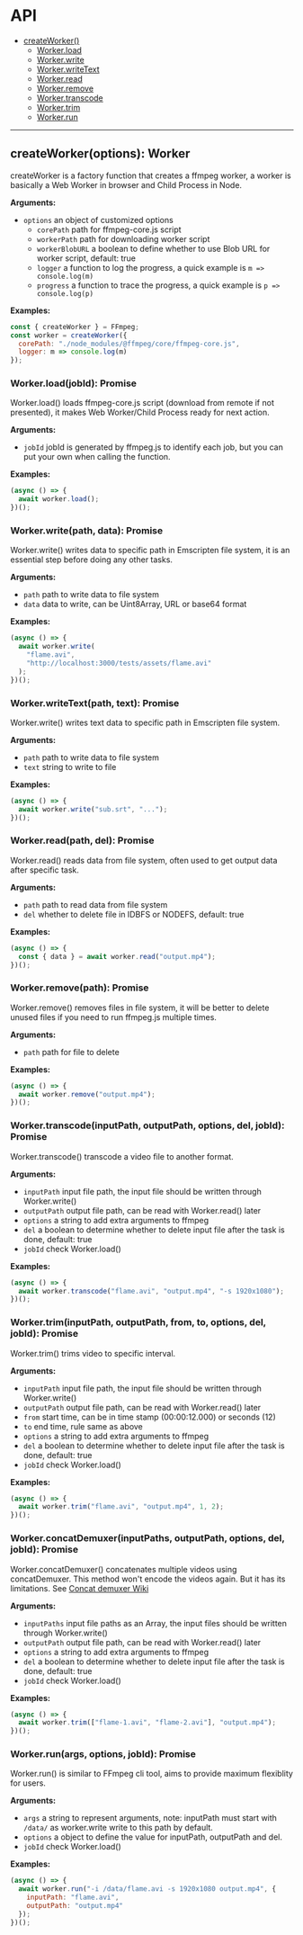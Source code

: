 # API

- [createWorker()](#create-worker)
  - [Worker.load](#worker-load)
  - [Worker.write](#worker-write)
  - [Worker.writeText](#worker-writeText)
  - [Worker.read](#worker-read)
  - [Worker.remove](#worker-remove)
  - [Worker.transcode](#worker-transcode)
  - [Worker.trim](#worker-trim)
  - [Worker.run](#worker-run)

---

<a name="create-worker"></a>

## createWorker(options): Worker

createWorker is a factory function that creates a ffmpeg worker, a worker is basically a Web Worker in browser and Child Process in Node.

**Arguments:**

- `options` an object of customized options
  - `corePath` path for ffmpeg-core.js script
  - `workerPath` path for downloading worker script
  - `workerBlobURL` a boolean to define whether to use Blob URL for worker script, default: true
  - `logger` a function to log the progress, a quick example is `m => console.log(m)`
  - `progress` a function to trace the progress, a quick example is `p => console.log(p)`

**Examples:**

```javascript
const { createWorker } = FFmpeg;
const worker = createWorker({
  corePath: "./node_modules/@ffmpeg/core/ffmpeg-core.js",
  logger: m => console.log(m)
});
```

<a name="worker-load"></a>

### Worker.load(jobId): Promise

Worker.load() loads ffmpeg-core.js script (download from remote if not presented), it makes Web Worker/Child Process ready for next action.

**Arguments:**

- `jobId` jobId is generated by ffmpeg.js to identify each job, but you can put your own when calling the function.

**Examples:**

```javascript
(async () => {
  await worker.load();
})();
```

<a name="worker-write"></a>

### Worker.write(path, data): Promise

Worker.write() writes data to specific path in Emscripten file system, it is an essential step before doing any other tasks.

**Arguments:**

- `path` path to write data to file system
- `data` data to write, can be Uint8Array, URL or base64 format

**Examples:**

```javascript
(async () => {
  await worker.write(
    "flame.avi",
    "http://localhost:3000/tests/assets/flame.avi"
  );
})();
```

<a name="worker-writeText"></a>

### Worker.writeText(path, text): Promise

Worker.write() writes text data to specific path in Emscripten file system.

**Arguments:**

- `path` path to write data to file system
- `text` string to write to file

**Examples:**

```javascript
(async () => {
  await worker.write("sub.srt", "...");
})();
```

<a name="worker-read"></a>

### Worker.read(path, del): Promise

Worker.read() reads data from file system, often used to get output data after specific task.

**Arguments:**

- `path` path to read data from file system
- `del` whether to delete file in IDBFS or NODEFS, default: true

**Examples:**

```javascript
(async () => {
  const { data } = await worker.read("output.mp4");
})();
```

<a name="worker-remove"></a>

### Worker.remove(path): Promise

Worker.remove() removes files in file system, it will be better to delete unused files if you need to run ffmpeg.js multiple times.

**Arguments:**

- `path` path for file to delete

**Examples:**

```javascript
(async () => {
  await worker.remove("output.mp4");
})();
```

<a name="worker-transcode"></a>

### Worker.transcode(inputPath, outputPath, options, del, jobId): Promise

Worker.transcode() transcode a video file to another format.

**Arguments:**

- `inputPath` input file path, the input file should be written through Worker.write()
- `outputPath` output file path, can be read with Worker.read() later
- `options` a string to add extra arguments to ffmpeg
- `del` a boolean to determine whether to delete input file after the task is done, default: true
- `jobId` check Worker.load()

**Examples:**

```javascript
(async () => {
  await worker.transcode("flame.avi", "output.mp4", "-s 1920x1080");
})();
```

<a name="worker-trim"></a>

### Worker.trim(inputPath, outputPath, from, to, options, del, jobId): Promise

Worker.trim() trims video to specific interval.

**Arguments:**

- `inputPath` input file path, the input file should be written through Worker.write()
- `outputPath` output file path, can be read with Worker.read() later
- `from` start time, can be in time stamp (00:00:12.000) or seconds (12)
- `to` end time, rule same as above
- `options` a string to add extra arguments to ffmpeg
- `del` a boolean to determine whether to delete input file after the task is done, default: true
- `jobId` check Worker.load()

**Examples:**

```javascript
(async () => {
  await worker.trim("flame.avi", "output.mp4", 1, 2);
})();
```

<a name="worker-concatDemuxer"></a>

### Worker.concatDemuxer(inputPaths, outputPath, options, del, jobId): Promise

Worker.concatDemuxer() concatenates multiple videos using concatDemuxer. This method won't encode the videos again. But it has its limitations. See [Concat demuxer Wiki](https://trac.ffmpeg.org/wiki/Concatenate)

**Arguments:**

- `inputPaths` input file paths as an Array, the input files should be written through Worker.write()
- `outputPath` output file path, can be read with Worker.read() later
- `options` a string to add extra arguments to ffmpeg
- `del` a boolean to determine whether to delete input file after the task is done, default: true
- `jobId` check Worker.load()

**Examples:**

```javascript
(async () => {
  await worker.trim(["flame-1.avi", "flame-2.avi"], "output.mp4");
})();
```

<a name="worker-run"></a>

### Worker.run(args, options, jobId): Promise

Worker.run() is similar to FFmpeg cli tool, aims to provide maximum flexiblity for users.

**Arguments:**

- `args` a string to represent arguments, note: inputPath must start with `/data/` as worker.write write to this path by default.
- `options` a object to define the value for inputPath, outputPath and del.
- `jobId` check Worker.load()

**Examples:**

```javascript
(async () => {
  await worker.run("-i /data/flame.avi -s 1920x1080 output.mp4", {
    inputPath: "flame.avi",
    outputPath: "output.mp4"
  });
})();
```
